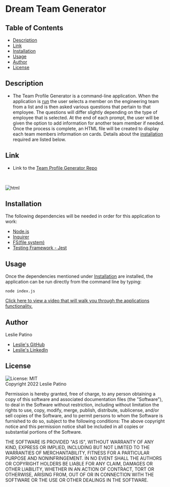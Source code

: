 # Dream Team Generator


## Table of Contents
* [Description](#description)
* [Link](#link)
* [Installation](#installation)
* [Usage](#usage)
* [Author](#author)
* [License](#license)


## Description 
* The Team Profile Generator is a command-line application. When the application is [run](#usage) the user selects a member on the engineering team from a list and is then asked various questions that pertain to that employee. The questions will differ slightly depending on the type of employee that is selected.
At the end of each prompt, the user will be given the option to add information for another team member if needed. Once the process is complete, an HTML file will be created to display each team members information on cards. Details about the [installation](#installation) required are listed below. 


## Link
* Link to the [Team Profile Generator Repo](https://github.com/lesliejpatino/team-profile-generator)
<br />

![html](https://user-images.githubusercontent.com/93683598/151500659-4395f89f-64cd-4997-9536-138f0474b500.png)

## Installation 
The following dependencies will be needed in order for this application to work:
* [Node.js](https://nodejs.org/en/)
* [Inquirer](https://www.npmjs.com/package/inquirer)
* [FS(file system) ](https://nodejs.org/api/fs.html)
* [Testing Framework - Jest](https://jestjs.io/)


## Usage
Once the dependencies mentioned under [Installation](#installation) are installed, the application can be run directly from the command line by typing:
```
node index.js
```

[Click here to view a video that will walk you through the applications functionality.](https://drive.google.com/file/d/1yh6IVQQ5qVrm45pNfVsNfTwm-jXdCO1b/view)


## Author
Leslie Patino
* [Leslie's GitHub](https://github.com/lesliejpatino)
* [Leslie's LinkedIn](https://www.linkedin.com/in/lesliejpatino/)


## License
![License: MIT](https://img.shields.io/badge/License-MIT-brightgreen.svg)
<br />
Copyright 2022 Leslie Patino 

Permission is hereby granted, free of charge, to any person obtaining a copy of this software and associated documentation files (the "Software"), to deal in the Software without restriction, including without limitation the rights to use, copy, modify, merge, publish, distribute, sublicense, and/or sell copies of the Software, and to permit persons to whom the Software is furnished to do so, subject to the following conditions: The above copyright notice and this permission notice shall be included in all copies or substantial portions of the Software.
    
THE SOFTWARE IS PROVIDED "AS IS", WITHOUT WARRANTY OF ANY KIND, EXPRESS OR IMPLIED, INCLUDING BUT NOT LIMITED TO THE WARRANTIES OF MERCHANTABILITY, FITNESS FOR A PARTICULAR PURPOSE AND NONINFRINGEMENT. IN NO EVENT SHALL THE AUTHORS OR COPYRIGHT HOLDERS BE LIABLE FOR ANY CLAIM, DAMAGES OR OTHER LIABILITY, WHETHER IN AN ACTION OF CONTRACT, TORT OR OTHERWISE, ARISING FROM, OUT OF OR IN CONNECTION WITH THE SOFTWARE OR THE USE OR OTHER DEALINGS IN THE SOFTWARE. 



    
